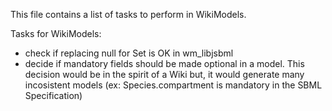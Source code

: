This file contains a list of tasks to perform in WikiModels.

Tasks for WikiModels:
 - check if replacing null for Set is OK in wm_libjsbml
 - decide if mandatory fields should be made optional in a model. This decision would be in the spirit of a Wiki but,
 it would generate many incosistent models (ex: Species.compartment is mandatory in the SBML Specification)


